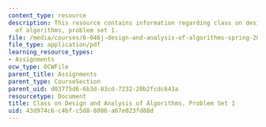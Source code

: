```yaml
---
content_type: resource
description: This resource contains information regarding class on design and analysis
  of algorithms, problem set 1.
file: /media/courses/6-046j-design-and-analysis-of-algorithms-spring-2015/43d974c6c4bfc5d88086a67e023fd88d_MIT6_046JS15_pset1.pdf
file_type: application/pdf
learning_resource_types:
- Assignments
ocw_type: OCWFile
parent_title: Assignments
parent_type: CourseSection
parent_uid: d03775d6-6b3d-83cd-7232-20b2fcdc643a
resourcetype: Document
title: Class on Design and Analysis of Algorithms, Problem Set 1
uid: 43d974c6-c4bf-c5d8-8086-a67e023fd88d
---
```

